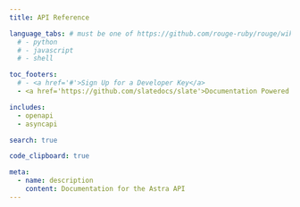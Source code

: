 ```yaml
---
title: API Reference

language_tabs: # must be one of https://github.com/rouge-ruby/rouge/wiki/List-of-supported-languages-and-lexers
  # - python
  # - javascript
  # - shell

toc_footers:
  # - <a href='#'>Sign Up for a Developer Key</a>
  - <a href='https://github.com/slatedocs/slate'>Documentation Powered by Slate</a>

includes:
  - openapi
  - asyncapi

search: true

code_clipboard: true

meta:
  - name: description
    content: Documentation for the Astra API
---
```


